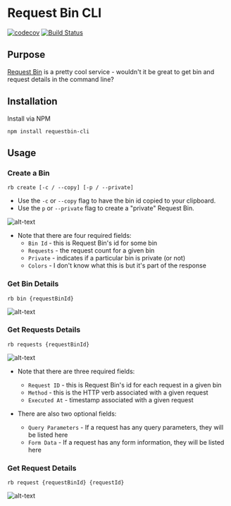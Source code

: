 # Request Bin CLI

[![codecov](https://codecov.io/gh/jaebradley/requestbin-cli/branch/master/graph/badge.svg)](https://codecov.io/gh/jaebradley/requestbin-cli)
[![Build Status](https://travis-ci.org/jaebradley/requestbin-cli.svg?branch=master)](https://travis-ci.org/jaebradley/requestbin-cli)

## Purpose
[Request Bin](https://requestb.in/) is a pretty cool service - wouldn't it be great to get bin and request details in the command line?

## Installation
Install via NPM

`npm install requestbin-cli`

## Usage

### Create a Bin

`rb create [-c / --copy] [-p / --private]`

* Use the `-c` or `--copy` flag to have the bin id copied to your clipboard.
* Use the `p` or `--private` flag to create a "private" Request Bin.

![alt-text](http://i.imgur.com/0BdqxUy.png)

* Note that there are four required fields:
  * `Bin Id` - this is Request Bin's id for some bin
  * `Requests` - the request count for a given bin
  * `Private` - indicates if a particular bin is private (or not)
  * `Colors` - I don't know what this is but it's part of the response

### Get Bin Details

`rb bin {requestBinId}`

![alt-text](http://i.imgur.com/0BdqxUy.png)

### Get Requests Details

`rb requests {requestBinId}`

![alt-text](http://imgur.com/ALgulYB.png)

* Note that there are three required fields:
  * `Request ID` - this is Request Bin's id for each request in a given bin
  * `Method` - this is the HTTP verb associated with a given request
  * `Executed At` - timestamp associated with a given request

* There are also two optional fields:
  * `Query Parameters` - If a request has any query parameters, they will be listed here
  * `Form Data` - If a request has any form information, they will be listed here

### Get Request Details

`rb request {requestBinId} {requestId}`

![alt-text](http://imgur.com/ipsIlJ9.png)
